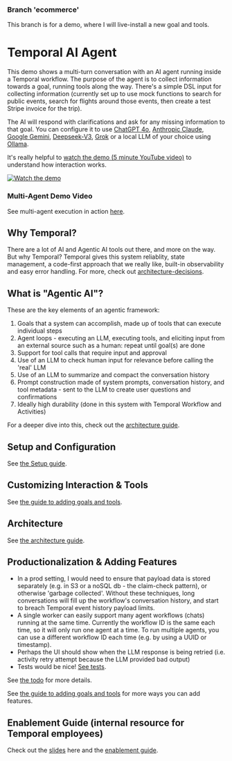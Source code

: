 ### Branch 'ecommerce'
This branch is for a demo, where I will live-install a new goal and tools.

# Temporal AI Agent

This demo shows a multi-turn conversation with an AI agent running inside a Temporal workflow. The purpose of the agent is to collect information towards a goal, running tools along the way. There's a simple DSL input for collecting information (currently set up to use mock functions to search for public events, search for flights around those events, then create a test Stripe invoice for the trip).

The AI will respond with clarifications and ask for any missing information to that goal. You can configure it to use [ChatGPT 4o](https://openai.com/index/hello-gpt-4o/), [Anthropic Claude](https://www.anthropic.com/claude), [Google Gemini](https://gemini.google.com), [Deepseek-V3](https://www.deepseek.com/), [Grok](https://docs.x.ai/docs/overview) or a local LLM of your choice using [Ollama](https://ollama.com).

It's really helpful to [watch the demo (5 minute YouTube video)](https://www.youtube.com/watch?v=GEXllEH2XiQ) to understand how interaction works.

[![Watch the demo](./assets/agent-youtube-screenshot.jpeg)](https://www.youtube.com/watch?v=GEXllEH2XiQ)

### Multi-Agent Demo Video
See multi-agent execution in action [here](https://www.youtube.com/watch?v=8Dc_0dC14yY).

## Why Temporal?
There are a lot of AI and Agentic AI tools out there, and more on the way. But why Temporal? Temporal gives this system reliablity, state management, a code-first approach that we really like, built-in observability and easy error handling.
For more, check out [architecture-decisions](./architecture-decisions.md).

## What is "Agentic AI"?
These are the key elements of an agentic framework:
1. Goals that a system can accomplish, made up of tools that can execute individual steps
2. Agent loops - executing an LLM, executing tools, and eliciting input from an external source such as a human: repeat until goal(s) are done
3. Support for tool calls that require input and approval
4. Use of an LLM to check human input for relevance before calling the 'real' LLM
5. Use of an LLM to summarize and compact the conversation history
6. Prompt construction made of system prompts, conversation history, and tool metadata - sent to the LLM to create user questions and confirmations
7. Ideally high durability (done in this system with Temporal Workflow and Activities)

For a deeper dive into this, check out the [architecture guide](./architecture.md).

## Setup and Configuration
See [the Setup guide](./setup.md).

## Customizing Interaction & Tools
See [the guide to adding goals and tools](./adding-goals-and-tools.md).

## Architecture
See [the architecture guide](./architecture.md).

## Productionalization & Adding Features
- In a prod setting, I would need to ensure that payload data is stored separately (e.g. in S3 or a noSQL db - the claim-check pattern), or otherwise 'garbage collected'. Without these techniques, long conversations will fill up the workflow's conversation history, and start to breach Temporal event history payload limits.
- A single worker can easily support many agent workflows (chats) running at the same time. Currently the workflow ID is the same each time, so it will only run one agent at a time. To run multiple agents, you can use a different workflow ID each time (e.g. by using a UUID or timestamp).
- Perhaps the UI should show when the LLM response is being retried (i.e. activity retry attempt because the LLM provided bad output)
- Tests would be nice! [See tests](./tests/).


See [the todo](./todo.md) for more details.

See [the guide to adding goals and tools](./adding-goals-and-tools.md) for more ways you can add features.

## Enablement Guide (internal resource for Temporal employees)
Check out the [slides](https://docs.google.com/presentation/d/1wUFY4v17vrtv8llreKEBDPLRtZte3FixxBUn0uWy5NU/edit#slide=id.g3333e5deaa9_0_0) here and the [enablement guide](https://docs.google.com/document/d/14E0cEOibUAgHPBqConbWXgPUBY0Oxrnt6_AImdiheW4/edit?tab=t.0#heading=h.ajnq2v3xqbu1).



